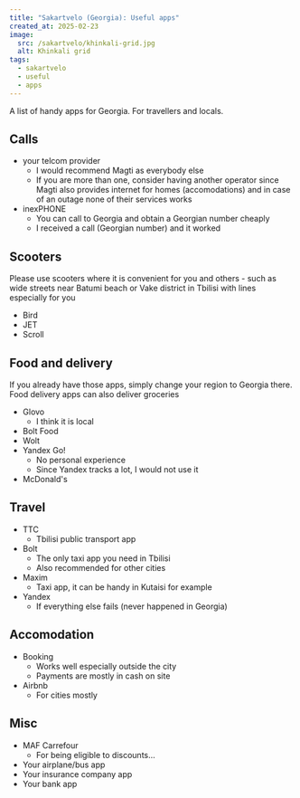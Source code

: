 ```yaml
---
title: "Sakartvelo (Georgia): Useful apps"
created_at: 2025-02-23
image:
  src: /sakartvelo/khinkali-grid.jpg
  alt: Khinkali grid
tags:
  - sakartvelo
  - useful
  - apps
---
```


A list of handy apps for Georgia. For travellers and locals.

## Calls

- your telcom provider
  - I would recommend Magti as everybody else
  - If you are more than one, consider having another operator since Magti also provides internet for homes (accomodations) and in case of an outage none of their services works
- inexPHONE
  - You can call to Georgia and obtain a Georgian number cheaply
  - I received a call (Georgian number) and it worked

## Scooters

Please use scooters where it is convenient for you and others - such as wide streets near Batumi beach or Vake district in Tbilisi with lines especially for you

- Bird
- JET
- Scroll

## Food and delivery

If you already have those apps, simply change your region to Georgia there. Food delivery apps can also deliver groceries

- Glovo
  - I think it is local
- Bolt Food
- Wolt
- Yandex Go!
  - No personal experience
  - Since Yandex tracks a lot, I would not use it
- McDonald's

## Travel

- TTC
  - Tbilisi public transport app
- Bolt
  - The only taxi app you need in Tbilisi
  - Also recommended for other cities
- Maxim
  - Taxi app, it can be handy in Kutaisi for example
- Yandex
  - If everything else fails (never happened in Georgia)

## Accomodation

- Booking
  - Works well especially outside the city
  - Payments are mostly in cash on site
- Airbnb
  - For cities mostly

## Misc

- MAF Carrefour
  - For being eligible to discounts…
- Your airplane/bus app
- Your insurance company app
- Your bank app
